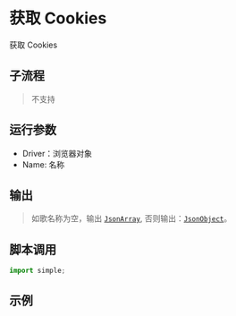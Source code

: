 # 获取 Cookies 
获取 Cookies

## 子流程
> 不支持


## 运行参数

* Driver：浏览器对象
* Name: 名称


## 输出

> 如歌名称为空，输出 [`JsonArray`](../../types/JsonArray.md), 否则输出：[`JsonObject`](../../types/JsonObject.md)。    


## 脚本调用

```python
import simple;

```

## 示例